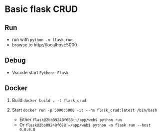 # Basic flask CRUD

## Run

* run with `python -m flask run`
* browse to http://localhost:5000

## Debug

* Vscode start `Python: Flask`

## Docker

1. Build `docker build . -t flask_crud`
2. Start `docker run -p 5000:5000 -it --rm flask_crud:latest /bin/bash`

    * Either `flask@2bb89248f688:~/app/web$ python run`
    * Or `flask@2bb89248f688:~/app/web$ python -m flask run --host 0.0.0.0`
